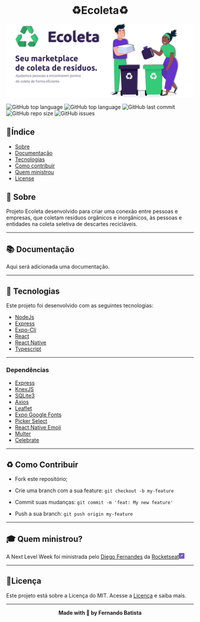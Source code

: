 <h1 align="center">♻️Ecoleta♻️</h1>
<p align="center">
<img src="./.github/Ecoleta.png"/>
</p>

![GitHub top language](https://img.shields.io/github/languages/count/Nandosbx/Ecoleta) 
![GitHub top language](https://img.shields.io/github/languages/top/Nandosbx/Ecoleta) ![GitHub last commit](https://img.shields.io/github/last-commit/Nandosbx/Ecoleta) ![GitHub repo size](https://img.shields.io/github/repo-size/Nandosbx/Ecoleta) ![GitHub issues](https://img.shields.io/github/issues/Nandosbx/Ecoleta)

<h2>📑Índice</h2>

- [Sobre](https://github.com/Nandosbx/Ecoleta#/blob/master/README.mdSobre "Sobre")
- [Documentação](https://github.com/Nandosbx/Ecoleta/blob/master/README.md#Documentação "Documentação")
- [Tecnologias](https://github.com/Nandosbx/Ecoleta/blob/master/README.md#Tecnologias "Tecnologias")
- [Como contribuir](https://github.com/Nandosbx/Ecoleta/blob/master/README.md#como-contribuir "Como contribuir")
- [Quem ministrou](https://github.com/Nandosbx/Ecoleta/blob/master/README.md#Documentação "Documentação")
- [License](https://github.com/Nandosbx/Ecoleta/blob/master/README.md#Licença "Licença") 
  

<h2>📖 Sobre</h2>

Projeto Ecoleta desenvolvido para criar uma conexão entre pessoas e empresas, que coletam resíduos orgânicos e inorgânicos, às pessoas e entidades na coleta seletiva de descartes recicláveis.

------------
<h2>📚 Documentação</h2>

Aqui será adicionada uma documentação.

------------

<h2>🚀 Tecnologias</h2>

Este projeto foi desenvolvido com as seguintes tecnologias:
- [NodeJs](https://nodejs.org/en/ "NodeJs")
- [Express](https://expressjs.com/ "Express")
- [Expo-Cli](https://expo.io/tools#cli "Expo-Cli")
- [React](https://reactjs.org/ "React")
- [React Native](https://reactnative.dev/ "React Native")
- [Typescript](https://www.typescriptlang.org/ "Typescript")

------------


<h3>Dependências</h3>

- [Express](https://expressjs.com/ "Express")
- [KnexJS](http://knexjs.org/ "KnexJS")
- [SQLite3](https://www.npmjs.com/package/sqlite3 "SQLite3")
- [Axios](https://www.npmjs.com/package/axios "Axios")
- [Leaflet](https://leafletjs.com/ "Leaflet")
- [Expo Google Fonts](https://github.com/expo/google-fonts " [Expo Google Fonts]")
- [Picker Select](https://www.npmjs.com/package/react-native-picker-select "Picker Select")
- [React Native Emoji](https://github.com/EricPKerr/react-native-emoji "React Native Emoji")
- [Multer](https://www.npmjs.com/package/multer "Multer")
- [Celebrate](https://www.npmjs.com/package/celebrate "Celebrate")

------------


<h2>♻️ Como Contribuir</h2>

- Fork este repositório;

- Crie uma branch com a sua feature: `git checkout -b my-feature`

- Commit suas mudanças: `git commit -m 'feat: My new feature'`

- Push a sua branch: `git push origin my-feature`

------------

<h2>🎓 Quem ministrou?</h2>
A Next Level Week foi ministrada pelo <a href="https://github.com/diego3g">Diego Fernandes</a> da <a href="https://rocketseat.com.br/">Rocketseat</a><img src="./.github/rocketseatEmoji.png" width="3%" height="3%"/>

------------


<h2>📃Licença</h2>

Este projeto está sobre a Licença do MIT. Acesse a <a href="https://github.com/Nandosbx/Ecoleta/blob/master/LICENSE.md">Licença</a> e saiba mais.

------------


<footer align="center">
 <strong>Made with 💜 by Fernando Batista</strong>
</footer>